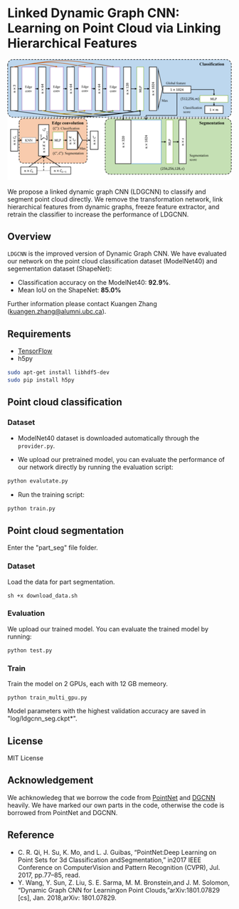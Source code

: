 ﻿# Linked Dynamic Graph CNN: Learning on Point Cloud via Linking Hierarchical Features

<img src='./LDGCNN_architecture.png' width=800>

We propose a linked dynamic graph CNN (LDGCNN) to classify and segment point cloud directly. We remove the transformation network, link hierarchical features from dynamic graphs, freeze feature extractor, and retrain the classifier to increase the performance of LDGCNN.

## Overview
`LDGCNN` is the improved version of Dynamic Graph CNN. We have evaluated our network on the point cloud classification dataset (ModelNet40) and segementation dataset (ShapeNet):

* Classification accuracy on the ModelNet40: **92.9%**.
* Mean IoU on the ShapeNet: **85.0%**

Further information please contact Kuangen Zhang (kuangen.zhang@alumni.ubc.ca).

## Requirements
* [TensorFlow](https://www.tensorflow.org/)
* h5py
```bash
sudo apt-get install libhdf5-dev
sudo pip install h5py
```

## Point cloud classification
### Dataset 

* ModelNet40 dataset is downloaded automatically through the `provider.py`.


* We upload our pretrained model, you can evaluate the performance of our network directly by running the evaluation script:
``` bash
python evalutate.py
```
* Run the training script:
``` bash
python train.py
```

## Point cloud segmentation

Enter the "part_seg" file folder.

### Dataset 
Load the data for part segmentation.
```
sh +x download_data.sh
```

### Evaluation
We upload our trained model. You can evaluate the trained model by running: 
```
python test.py
```

### Train
Train the model on 2 GPUs, each with 12 GB memeory. 
```
python train_multi_gpu.py
```
Model parameters with the highest validation accuracy are saved in "log/ldgcnn_seg.ckpt*".

## License
MIT License

## Acknowledgement
We achknowledeg that we borrow the code from [PointNet](https://github.com/charlesq34/pointnet) and [DGCNN](https://github.com/WangYueFt/dgcnn) heavily. We have marked our own parts in the code, otherwise the code is borrowed from PointNet and DGCNN.

## Reference
* C.  R.  Qi,  H.  Su,  K.  Mo,  and  L.  J.  Guibas,  “PointNet:Deep  Learning  on  Point  Sets  for  3d  Classification  andSegmentation,”  in2017  IEEE  Conference  on  ComputerVision  and  Pattern  Recognition  (CVPR),  Jul.  2017,  pp.77–85, read.
* Y. Wang, Y. Sun, Z. Liu, S. E. Sarma, M. M. Bronstein,and J. M. Solomon, “Dynamic Graph CNN for Learningon  Point  Clouds,”arXiv:1801.07829  [cs],  Jan.  2018,arXiv: 1801.07829.
